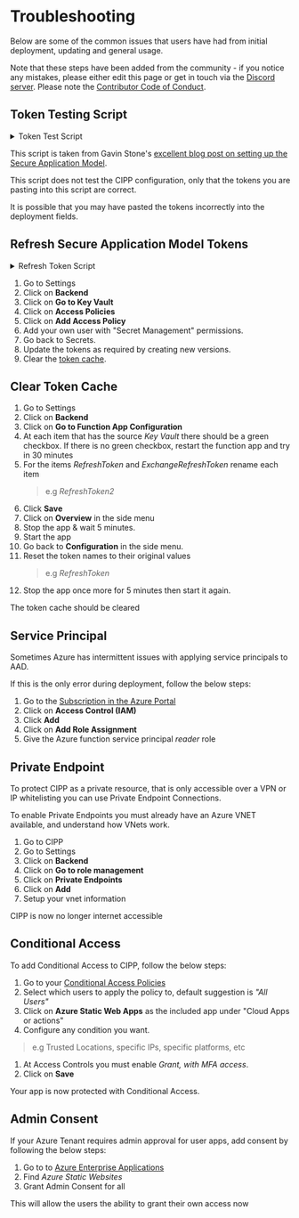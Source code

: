 # Troubleshooting

Below are some of the common issues that users have had from initial deployment, updating and general usage.

Note that these steps have been added from the community - if you notice any mistakes, please either edit this page or get in touch via the [Discord server](https://discord.gg/Cyberdrain).  Please note the [Contributor Code of Conduct](/docs/dev/#contributor-code-of-conduct).

## Token Testing Script

<details><summary>Token Test Script</summary>

```powershell title="Test-SecureApplicationModelTokens.ps1"
### User Input Variables ###

### Enter the details of your Secure Access Model Application below ###
$ApplicationId           = '<YOUR APPLICATION ID>'
$ApplicationSecret       = '<YOUR APPLICATION SECRET>' | ConvertTo-SecureString -AsPlainText -Force
$MyTenant                = '<YOUR TENANT ID / DOMAIN>'
$RefreshToken            = '<YOUR REFRESH TOKEN>'
$ExchangeRefreshToken    = '<YOUR EXCHANGE REFRESH TOKEN>'

### Stop editing here ###

function Get-GraphToken($tenantid, $scope, $AsApp, $AppID, $erefreshToken, $ReturnRefresh) {
    if (!$scope) { $scope = 'https://graph.microsoft.com/.default' }

    $AuthBody = @{
        client_id     = $ApplicationId
        client_secret = $ApplicationSecret
        scope         = $Scope
        refresh_token = $eRefreshToken
        grant_type    = "refresh_token"
                    
    }

    if ($null -ne $AppID -and $null -ne $erefreshToken) {
        $AuthBody = @{
            client_id     = $appid
            refresh_token = $eRefreshToken
            scope         = $Scope
            grant_type    = "refresh_token"
        }
    }

    if (!$tenantid) { $tenantid = $env:tenantid }
    $AccessToken = (Invoke-RestMethod -Method post -Uri "https://login.microsoftonline.com/$($tenantid)/oauth2/v2.0/token" -Body $Authbody -ErrorAction Stop)
    if ($ReturnRefresh) { $header = $AccessToken } else { $header = @{ Authorization = "Bearer $($AccessToken.access_token)" } }

    return $header
}
function Connect-GraphAPI {
    [CmdletBinding()]
    Param
    (
        [parameter(Position = 0, Mandatory = $false)]
        [ValidateNotNullOrEmpty()][String]$ApplicationId,
        
        [parameter(Position = 1, Mandatory = $false)]
        [ValidateNotNullOrEmpty()][String]$ApplicationSecret,
        
        [parameter(Position = 2, Mandatory = $true)]
        [ValidateNotNullOrEmpty()][String]$TenantID,

        [parameter(Position = 3, Mandatory = $false)]
        [ValidateNotNullOrEmpty()][String]$RefreshToken

    )
    Write-Verbose "Removing old token if it exists"
    $Script:GraphHeader = $null
    Write-Verbose "Logging into Graph API"
    try {
        if ($ApplicationId) {
            Write-Verbose "   using the entered credentials"
            $script:ApplicationId = $ApplicationId
            $script:ApplicationSecret = $ApplicationSecret
            $script:RefreshToken = $RefreshToken
            $AuthBody = @{
                client_id     = $ApplicationId
                client_secret = $ApplicationSecret
                scope         = 'https://graph.microsoft.com/.default'
                refresh_token = $RefreshToken
                grant_type    = "refresh_token"
                
            }
            
        }
        else {
            Write-Verbose "   using the cached credentials"
            $AuthBody = @{
                client_id     = $script:ApplicationId
                client_secret = $Script:ApplicationSecret
                scope         = 'https://graph.microsoft.com/.default'
                refresh_token = $script:RefreshToken
                grant_type    = "refresh_token"
                
            }
        }
        $AccessToken = (Invoke-RestMethod -Method post -Uri "https://login.microsoftonline.com/$($tenantid)/oauth2/v2.0/token" -Body $Authbody -ErrorAction Stop).access_token

        $Script:GraphHeader = @{ Authorization = "Bearer $($AccessToken)" }
    }
    catch {
        Write-Host "Could not log into the Graph API for tenant $($TenantID): $($_.Exception.Message)" -ForegroundColor Red
    }

}

Write-Host "Starting test of the standard Refresh Token" -ForegroundColor Green

try {
    Write-Host "Attempting to retrieve an Access Token" -ForegroundColor Green
    Connect-GraphAPI -ApplicationId $ApplicationId -ApplicationSecret $ApplicationSecret -RefreshToken $RefreshToken -TenantID $MyTenant
}
catch {
    $ErrorDetails = if ($_.ErrorDetails.Message) {
        $ErrorParts = $_.ErrorDetails.Message | ConvertFrom-Json
        "[$($ErrorParts.error)] $($ErrorParts.error_description)"
    }
    else {
        $_.Exception.Message
    }
    Write-Host "Unable to generate access token. The detailed error information, if returned was: $($ErrorDetails)" -ForegroundColor Red
}

try {
    Write-Host "Attempting to retrieve all tenants you have delegated permission to" -ForegroundColor Green
    $Tenants = (Invoke-RestMethod -Uri "https://graph.microsoft.com/v1.0/contracts?`$top=999" -Method GET -Headers $script:GraphHeader).value
}
catch {
    $ErrorDetails = if ($_.ErrorDetails.Message) {
        $ErrorParts = $_.ErrorDetails.Message | ConvertFrom-Json
        "[$($ErrorParts.error)] $($ErrorParts.error_description)"
    }
    else {
        $_.Exception.Message
    }
    Write-Host "Unable to retrieve tenants. The detailed error information, if returned was: $($ErrorDetails)" -ForegroundColor Red
}

# Setup some variables for use in the foreach. Pay no attention to the man behind the curtain....
$TenantCount = $Tenants.Count
$IncrementAmount = 100 / $TenantCount
$i = 0
$ErrorCount = 0

Write-Host "$TenantCount tenants found, attempting to loop through each to test access to each individual tenant" -ForegroundColor Green
# Loop through every tenant we have, and attempt to interact with it with Graph
foreach ($Tenant in $Tenants) {
    Write-Progress -Activity "Checking Tenant - Refresh Token" -Status "Progress -> Checking $($Tenant.defaultDomainName)" -PercentComplete $i -CurrentOperation TenantLoop
    If ($i -eq 0) { Write-Host "Starting Refresh Token Loop Tests" }
    $i = $i + $IncrementAmount

    try {
        Connect-GraphAPI -ApplicationId $ApplicationId -ApplicationSecret $ApplicationSecret -RefreshToken $RefreshToken -TenantID $Tenant.customerId
    }
    catch {
        $ErrorDetails = if ($_.ErrorDetails.Message) {
            $ErrorParts = $_.ErrorDetails.Message | ConvertFrom-Json
            "[$($ErrorParts.error)] $($ErrorParts.error_description)"
        }
        else {
            $_.Exception.Message
        }
        Write-Host "Unable to connect to graph API for $($Tenant.defaultDomainName). The detailed error information, if returned was: $($ErrorDetails)" -ForegroundColor Red
        $ErrorCount++
        continue
    }


    try {
        $Result = (Invoke-RestMethod -Uri "https://graph.microsoft.com/v1.0/users" -Method GET -Headers $script:GraphHeader).value
    }
    catch {
        $ErrorDetails = if ($_.ErrorDetails.Message) {
            $ErrorParts = $_.ErrorDetails.Message | ConvertFrom-Json
            "[$($ErrorParts.error)] $($ErrorParts.error_description)"
        }
        else {
            $_.Exception.Message
        }
        Write-Host "Unable to get users from $($Tenant.defaultDomainName) in Refresh Token Test. The detailed error information, if returned was: $($ErrorDetails)" -ForegroundColor Red
        $ErrorCount++
    }
    
}

Write-Host "Standard Graph Refresh Token Test: $TenantCount total tenants, with $ErrorCount failures"
Write-Host "Now attempting to test the Exchange Refresh Token"

# Setup some variables for use in the foreach. Pay no attention to the man behind the curtain....
$j = 0
$ExcErrorCount = 0

foreach ($Tenant in $Tenants) {
    Write-Progress -Activity "Checking Tenant - Exchange Refresh Token" -Status "Progress -> Checking $($Tenant.defaultDomainName)" -PercentComplete $j -CurrentOperation TenantLoop
    If ($j -eq 0) { Write-Host "Starting Exchange Refresh Token Test" }
    $j = $j + $IncrementAmount

    try {
        $upn = "notRequired@required.com"
        $tokenvalue = ConvertTo-SecureString (Get-GraphToken -AppID 'a0c73c16-a7e3-4564-9a95-2bdf47383716' -ERefreshToken $ExchangeRefreshToken -Scope 'https://outlook.office365.com/.default' -Tenantid $Tenant.defaultDomainName).Authorization -AsPlainText -Force
        $credential = New-Object System.Management.Automation.PSCredential($upn, $tokenValue)
        $session = New-PSSession -ConfigurationName Microsoft.Exchange -ConnectionUri "https://ps.outlook.com/powershell-liveid?DelegatedOrg=$($tenant.defaultDomainName)&BasicAuthToOAuthConversion=true" -Credential $credential -Authentication Basic -AllowRedirection -ErrorAction Continue
        $session = Import-PSSession $session -ea Silentlycontinue -AllowClobber -CommandName "Get-OrganizationConfig"
        $org = Get-OrganizationConfig
        $null = Get-PSSession | Remove-PSSession
    }
    catch {
        $ErrorDetails = if ($_.ErrorDetails.Message) {
            $ErrorParts = $_.ErrorDetails.Message | ConvertFrom-Json
            "[$($ErrorParts.error)] $($ErrorParts.error_description)"
        }
        else {
            $_.Exception.Message
        }
        Write-Host "Tenant: $($Tenant.defaultDomainName)-----------------------------------------------------------------------------------------------------------" -ForegroundColor Yellow
        Write-Host "Failed to Connect to Exchange for $($Tenant.defaultDomainName). The detailed error information, if returned was: $($ErrorDetails)" -ForegroundColor Red        
        $ExcErrorCount++
    }
}

Write-Host "Exchange Refresh Token Test: $TenantCount total tenants, with $ExcErrorCount failures"
Write-Host "All Tests Finished"
```

</details>

This script is taken from Gavin Stone's [excellent blog post on setting up the Secure Application Model](https://www.cyberdrain.com/automating-with-powershell-getting-new-secure-app-model-tokens/).

This script does not test the CIPP configuration, only that the tokens you are pasting into this script are correct.  

It is possible that you may have pasted the tokens incorrectly into the deployment fields.

## Refresh Secure Application  Model Tokens

<details><summary>Refresh Token Script</summary>

```powershell title="Update-SecureApplicationModelTokens.ps1"
### User Input Variables ###

### Enter the details of your Secure Access Model Application below ###

$ApplicationId           = '<YOUR APPLICATION ID>'
$ApplicationSecret       = '<YOUR APPLICATION SECRET>' | ConvertTo-SecureString -AsPlainText -Force
$TenantID                = '<YOUR TENANT ID>'

### Create credential object using UserEntered(ApplicationID) and UserEntered(ApplicationSecret) ###

$Credential = New-Object System.Management.Automation.PSCredential($ApplicationId, $ApplicationSecret)

### Splat Params required for Updating Refresh Token ###

$UpdateRefreshTokenParamaters = @{
    ApplicationID        = $ApplicationId
    ApplicationSecret    = $ApplicationSecret
    Tenant               = $TenantID
    Scopes               = 'https://api.partnercenter.microsoft.com/user_impersonation'
    Credential           = $Credential
    UseAuthorizationCode = $true
}

### Splat Params required for Updating Exchange Refresh Token ###

$UpdateExchangeTokenParamaters = @{
    ApplicationID           = 'a0c73c16-a7e3-4564-9a95-2bdf47383716'
    Scopes                  = 'https://outlook.office365.com/.default'
    Tenant                  = $TenantID
    UseDeviceAuthentication = $true
}

### Create new Refresh Token using previously splatted paramaters ###

$Token = New-PartnerAccessToken @UpdateRefreshTokenParamaters

### Create new Exchange Refresh Token using previously splatted paramaters ###

$Exchangetoken = New-PartnerAccessToken @UpdateExchangeTokenParamaters 

### Output Refresh Tokens and Exchange Refresh Tokens ###

Write-Host "================ Secrets ================"
Write-Host "`$ApplicationId         = $($ApplicationId)"
Write-Host "`$ApplicationSecret     = $($ApplicationSecret)"
Write-Host "`$TenantID              = $($TenantID)"
Write-Host "`$RefreshToken          = $($Token.refreshtoken)" -ForegroundColor Blue
Write-Host "`$ExchangeRefreshToken  = $($ExchangeToken.Refreshtoken)" -ForegroundColor Green
Write-Host "================ Secrets ================"
Write-Host "    SAVE THESE IN A SECURE LOCATION     "
```

</details>

1. Go to Settings
1. Click on **Backend**
1. Click on **Go to Key Vault**
1. Click on **Access Policies**
1. Click on **Add Access Policy**
1. Add your own user with "Secret Management" permissions.
1. Go back to Secrets.
1. Update the tokens as required by creating new versions.
1. Clear the [token cache](#clear-token-cache).

## Clear Token Cache

1. Go to Settings
1. Click on **Backend**
1. Click on **Go to Function App Configuration**
1. At each item that has the source *Key Vault* there should be a green checkbox. If there is no green checkbox, restart the function app and try in 30 minutes
1. For the items *RefreshToken* and *ExchangeRefreshToken* rename each item
    > e.g *RefreshToken2*
1. Click **Save**
1. Click on **Overview** in the side menu
1. Stop the app & wait 5 minutes.
1. Start the app
1. Go back to **Configuration** in the side menu.
1. Reset the token names to their original values
    > e.g *RefreshToken*
1. Stop the app once more for 5 minutes then start it again.

The token cache should be cleared

## Service Principal

Sometimes Azure has intermittent issues with applying service principals to AAD.

If this is the only error during deployment, follow the below steps:

1. Go to the [Subscription in the Azure Portal](https://portal.azure.com/#blade/Microsoft_Azure_Billing/SubscriptionsBlade)
1. Click on **Access Control (IAM)**
1. Click **Add**
1. Click on **Add Role Assignment**
1. Give the Azure function service principal *reader* role

## Private Endpoint

To protect CIPP as a private resource, that is only accessible over a VPN or IP whitelisting you can use Private Endpoint Connections.

To enable Private Endpoints you must already have an Azure VNET available, and understand how VNets work.

1. Go to CIPP
1. Go to Settings
1. Click on **Backend**
1. Click on **Go to role management**
1. Click on **Private Endpoints**
1. Click on **Add**
1. Setup your vnet information

CIPP is now no longer internet accessible

## Conditional Access

To add Conditional Access to CIPP, follow the below steps:

1. Go to your [Conditional Access Policies](https://portal.azure.com/#blade/Microsoft_AAD_IAM/ConditionalAccessBlade/Policies)
1. Select which users to apply the policy to, default suggestion is *"All Users"*
1. Click on **Azure Static Web Apps** as the included app under "Cloud Apps or actions"
1. Configure any condition you want.

> e.g Trusted Locations, specific IPs, specific platforms, etc

1. At Access Controls you must enable *Grant, with MFA access*.
1. Click on **Save**

Your app is now protected with Conditional Access.

## Admin Consent

If your Azure Tenant requires admin approval for user apps, add consent by following the below steps:

1. Go to to [Azure Enterprise Applications](https://portal.azure.com/#blade/Microsoft_AAD_IAM/StartboardApplicationsMenuBlade/AllApps)
1. Find *Azure Static Websites*
1. Grant Admin Consent for all

This will allow the users the ability to grant their own access now
